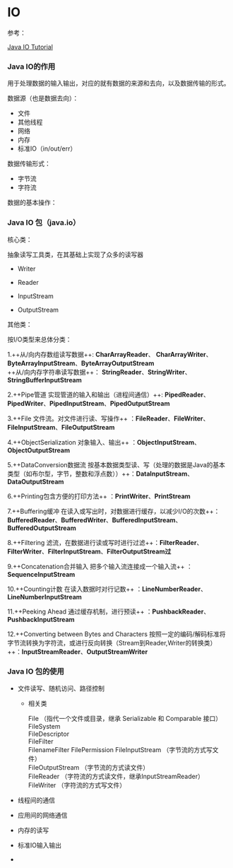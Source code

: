 # IO

参考： 

[Java IO Tutorial](http://tutorials.jenkov.com/java-io/index.html)

### Java IO的作用

用于处理数据的输入输出，对应的就有数据的来源和去向，以及数据传输的形式。

数据源（也是数据去向）：
+ 文件
+ 其他线程
+ 网络
+ 内存
+ 标准IO（in/out/err）

数据传输形式：
+ 字节流
+ 字符流

数据的基本操作：

### Java IO 包（java.io）

核心类：

抽象读写工具类，在其基础上实现了众多的读写器

+ Writer

+ Reader

+ InputStream

+ OutputStream

其他类：

按I/O类型来总体分类：  

1.++从/向内存数组读写数据++: **CharArrayReader**、 **CharArrayWriter**、**ByteArrayInputStream**、**ByteArrayOutputStream**  
++从/向内存字符串读写数据++： **StringReader**、**StringWriter**、**StringBufferInputStream**  

2.++Pipe管道  实现管道的输入和输出（进程间通信）++: **PipedReader**、**PipedWriter**、**PipedInputStream**、**PipedOutputStream**  

3.++File 文件流。对文件进行读、写操作++ ：**FileReader**、**FileWriter**、**FileInputStream**、**FileOutputStream**  

4.++ObjectSerialization 对象输入、输出++ ：**ObjectInputStream**、**ObjectOutputStream**  

5.++DataConversion数据流 按基本数据类型读、写（处理的数据是Java的基本类型（如布尔型，字节，整数和浮点数））++：**DataInputStream**、**DataOutputStream**  

6.++Printing包含方便的打印方法++ ：**PrintWriter**、**PrintStream**  

7.++Buffering缓冲 在读入或写出时，对数据进行缓存，以减少I/O的次数++：**BufferedReader**、**BufferedWriter**、**BufferedInputStream**、**BufferedOutputStream**  

8.++Filtering 滤流，在数据进行读或写时进行过滤++：**FilterReader**、**FilterWriter**、**FilterInputStream**、**FilterOutputStream过**  

9.++Concatenation合并输入 把多个输入流连接成一个输入流++ ：**SequenceInputStream**  

10.++Counting计数  在读入数据时对行记数++ ：**LineNumberReader**、**LineNumberInputStream**      

11.++Peeking Ahead 通过缓存机制，进行预读++ ：**PushbackReader**、**PushbackInputStream**  

12.++Converting between Bytes and Characters 按照一定的编码/解码标准将字节流转换为字符流，或进行反向转换（Stream到Reader,Writer的转换类）++：**InputStreamReader**、**OutputStreamWriter**  

### Java IO 包的使用

+ 文件读写、随机访问、路径控制

    - 相关类
    
        File （指代一个文件或目录，继承 Serializable 和 Comparable<File> 接口）  
        FileSystem  
        FileDescriptor  
        FileFilter  
        FilenameFilter
        FilePermission
        FileInputStream （字节流的方式写文件）  
        FileOutputStream （字节流的方式读文件）  
        FileReader （字符流的方式读文件，继承InputStreamReader）   
        FileWriter （字符流的方式写文件）  
    
+ 线程间的通信  

+ 应用间的网络通信

+ 内存的读写

+ 标准IO输入输出

+ 



